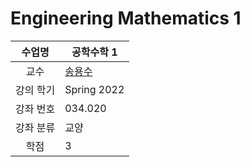 # Engineering Mathematics 1

수업명 | 공학수학 1
:----:|----
교수 | [송용수](https://yongsoosong.github.io/)
강의 학기 | Spring 2022
강좌 번호 | 034.020
강좌 분류 | 교양
학점 | 3
